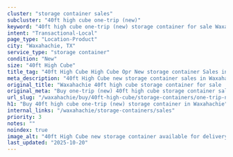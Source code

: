 ```yaml
---
cluster: "storage container sales"
subcluster: "40ft high cube one-trip (new)"
keyword: "40ft high cube one-trip (new) storage container for sale Waxahachie, TX"
intent: "Transactional-Local"
page_type: "Location-Product"
city: "Waxahachie, TX"
service_type: "storage container"
condition: "New"
size: "40ft High Cube"
title_tag: "40ft High Cube High Cube Opr New storage container Sales in Waxahachie | LC Container"
meta_description: "40ft High Cube new storage container sales in Waxahachie. High cube containers with extra height. Fast delivery, competitive pricing. Serving storage containers area. Quote ID: HOY. Call (214) 524-4168 for your free quote today."
original_title: "Waxahachie 40ft high cube storage container for sale | LC"
original_meta: "Buy one-trip (new) 40ft high cube storage container sale with local delivery in Waxahachie, TX. LC Container — local Since 2003. Request a fast quote today."
url_slug: "/waxahachie/buy/40ft-high-cube/storage-containers/one-trip-new"
h1: "Buy 40ft high cube one-trip (new) storage container in Waxahachie"
internal_links: "/waxahachie/storage-containers/sales"
priority: 3
notes: ""
noindex: true
image_alt: "40ft High Cube new storage container available for delivery in Waxahachie"
last_updated: "2025-10-20"
---
```


<!-- TODO: Add unique city/inventory copy, images, and internal links here. -->
